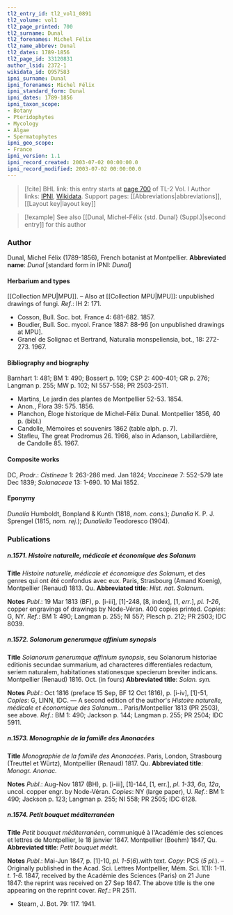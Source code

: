 ```yaml
---
tl2_entry_id: tl2_vol1_0891
tl2_volume: vol1
tl2_page_printed: 700
tl2_surname: Dunal
tl2_forenames: Michel Félix
tl2_name_abbrev: Dunal
tl2_dates: 1789-1856
tl2_page_id: 33120831
author_lsid: 2372-1
wikidata_id: Q957583
ipni_surname: Dunal
ipni_forenames: Michel Félix
ipni_standard_form: Dunal
ipni_dates: 1789-1856
ipni_taxon_scope: 
- Botany
- Pteridophytes
- Mycology
- Algae
- Spermatophytes
ipni_geo_scope: 
- France
ipni_version: 1.1
ipni_record_created: 2003-07-02 00:00:00.0
ipni_record_modified: 2003-07-02 00:00:00.0
---
```


> [!cite] BHL link: this entry starts at [page 700](https://www.biodiversitylibrary.org/page/33120831) of TL-2 Vol. I
> Author links: [IPNI](https://www.ipni.org/a/2372-1), [Wikidata](https://www.wikidata.org/wiki/Q957583). Support pages: [[Abbreviations|abbreviations]], [[Layout key|layout key]]

> [!example] See also [[Dunal, Michel-Félix {std. Dunal} (Suppl.)|second entry]] for this author

### Author

Dunal, Michel Félix (1789-1856), French botanist at Montpellier. 
**Abbreviated name**: *Dunal* \[standard form in IPNI: *Dunal*\]

#### Herbarium and types

[[Collection MPU|MPU]]. – Also at [[Collection MPU|MPU]]: unpublished drawings of fungi.
*Ref*.: IH 2: 171.
- Cosson, Bull. Soc. bot. France 4: 681-682. 1857.
- Boudier, Bull. Soc. mycol. France 1887: 88-96 \[on unpublished drawings at MPU\].
- Granel de Solignac et Bertrand, Naturalia monspeliensia, bot., 18: 272-273. 1967.

#### Bibliography and biography

Barnhart 1: 481; BM 1: 490; Bossert p. 109; CSP 2: 400-401; GR p. 276; Langman p. 255; MW p. 102; NI 557-558; PR 2503-2511.
- Martins, Le jardin des plantes de Montpellier 52-53. 1854.
- Anon., Flora 39: 575. 1856.
- Planchon, Éloge historique de Michel-Félix Dunal. Montpellier 1856, 40 p. (bibl.)
- Candolle, Mémoires et souvenirs 1862 (table alph. p. 7).
- Stafleu, The great Prodromus 26. 1966, also in Adanson, Labillardière, de Candolle 85. 1967.

#### Composite works

DC, *Prodr*.: *Cistineae* 1: 263-286 med. Jan 1824; *Vaccineae* 7: 552-579 late Dec 1839; *Solanaceae* 13: 1-690. 10 Mai 1852.

#### Eponymy

*Dunalia* Humboldt, Bonpland & Kunth (1818, *nom. cons.*); *Dunalia* K. P. J. Sprengel (1815, *nom. rej.*); *Dunaliella* Teodoresco (1904).

### Publications

##### n.1571. Histoire naturelle, médicale et économique des Solanum

**Title**
*Histoire naturelle, médicale et économique des Solanum*, et des genres qui ont été confondus avec eux. Paris, Strasbourg (Amand Koenig), Montpellier (Renaud) 1813. Qu.
**Abbreviated title**: *Hist. nat. Solanum*.

**Notes**
*Publ*.: 19 Mar 1813 (BF), p. \[i-iii\], \[1\]-248, \[8, index\], \[1, *err*.\], *pl. 1-26*, copper engravings of drawings by Node-Véran. 400 copies printed. *Copies*: G, NY.
*Ref*.: BM 1: 490; Langman p. 255; NI 557; Plesch p. 212; PR 2503; IDC 8039.

##### n.1572. Solanorum generumque affinium synopsis

**Title**
*Solanorum generumque affinium synopsis*, seu Solanorum historiae editionis secundae summarium, ad characteres differentiales redactum, seriem naturalem, habitationes stationesque specierum breviter indicans. Montpellier (Renaud) 1816. Oct. (in fours)
**Abbreviated title**: *Solan. syn.*

**Notes**
*Publ*.: Oct 1816 (preface 15 Sep, BF 12 Oct 1816), p. \[i-iv\], \[1\]-51, *Copies*: G, LINN, IDC. — A second edition of the author's *Histoire naturelle, médicale et économique des Solanum*... Paris/Montpellier 1813 (PR 2503), see above.
*Ref*.: BM 1: 490; Jackson p. 144; Langman p. 255; PR 2504; IDC 5911.

##### n.1573. Monographie de la famille des Anonacées

**Title**
*Monographie de la famille des Anonacées*. Paris, London, Strasbourg (Treuttel et Würtz), Montpellier (Renaud) 1817. Qu.
**Abbreviated title**: *Monogr. Anonac.*

**Notes**
*Publ*.: Aug-Nov 1817 (BH), p. \[i-iii\], \[1\]-144, \[1, err.\], *pl. 1-33, 6a, 12a*, uncol. copper engr. by Node-Véran. *Copies*: NY (large paper), U.
*Ref*.: BM 1: 490; Jackson p. 123; Langman p. 255; NI 558; PR 2505; IDC 6128.

##### n.1574. Petit bouquet méditerranéen

**Title**
*Petit bouquet méditerranéen*, communiqué à l'Académie des sciences et lettres de Montpellier, le 18 janvier 1847. Montpellier (Boehm) 1847, Qu.
**Abbreviated title**: *Petit bouquet médit.*

**Notes**
*Publ*.: Mai-Jun 1847, p. \[1\]-10, *pl. 1-5*(*6*).with text. *Copy*: PCS (*5 pl.*). – Originally published in the Acad. Sci. Lettres Montpellier, Mém. Sci. 1(1): 1-11. *t. 1-6.* 1847, received by the Académie des Sciences (Paris) on 21 June 1847: the reprint was received on 27 Sep 1847. The above title is the one appearing on the reprint cover.
*Ref*.: PR 2511.
- Stearn, J. Bot. 79: 117. 1941.

